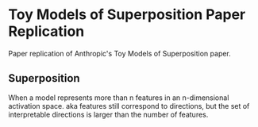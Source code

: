 # Toy Models of Superposition Paper Replication 

Paper replication of Anthropic's Toy Models of Superposition paper. 

## Superposition 

When a model represents more than n features in an n-dimensional activation space. aka features still correspond to directions, but the set of interpretable directions is larger than the number of features.

